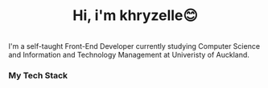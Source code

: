<div>
  <p align="center">
    <!-- <img src="https://avatars2.githubusercontent.com/u/46096865?s=460&u=c17d80c0914eb1efe02ebe9aeba11b1e3cf9212a" width="30%"> -->
    <h1 align="center" >Hi, i'm khryzelle😊</h1>
    <br>
    <div align="left">
      I'm a self-taught Front-End Developer currently studying Computer Science and Information and Technology Management at Univeristy of Auckland. <br>
    </div>
  </p>
  

<h3>My Tech Stack</h3>
<img src="https://img.stackshare.io/service/1209/javascript.jpeg" width="15px " style="text-align:center" align="center">
